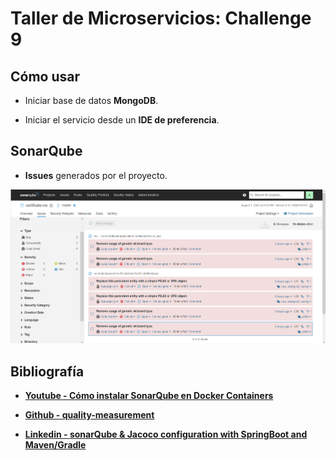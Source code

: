 # Taller de Microservicios: Challenge 9

## Cómo usar

- Iniciar base de datos **MongoDB**.


- Iniciar el servicio desde un **IDE de preferencia**.

## SonarQube

- **Issues** generados por el proyecto.

![](img/SonarQube-Issues.png)

## Bibliografía

- __[Youtube - Cómo instalar SonarQube en Docker Containers](https://www.youtube.com/watch?v=gAcvCHMP1IM)__


- __[Github - quality-measurement](https://github.com/tasdemirbahadir/quality-measurement)__


- __[Linkedin - sonarQube & Jacoco configuration with SpringBoot and Maven/Gradle](https://www.linkedin.com/pulse/sonarqube-jacoco-configuration-springboot-maven-santosh-kumar-kar/)__